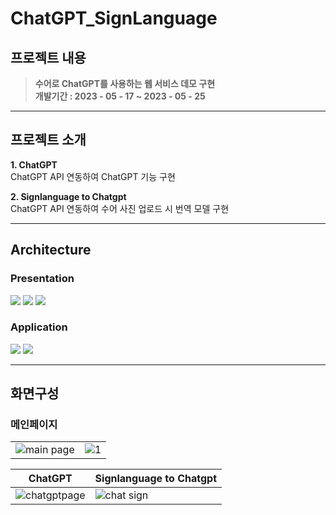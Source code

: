 # ChatGPT_SignLanguage 

## 프로젝트 내용
>**수어로 ChatGPT를 사용하는 웹 서비스 데모 구현**   
>**개발기간 : 2023 - 05 - 17 ~ 2023 - 05 - 25**

<hr></hr>

## 프로젝트 소개
**1. ChatGPT**   
   ChatGPT API 연동하여 ChatGPT 기능 구현
   
**2. Signlanguage to Chatgpt**   
   ChatGPT API 연동하여 수어 사진 업로드 시 번역 모델 구현
   
<hr></hr>

## Architecture
### Presentation  
<div class="badge-container">
<img src="https://img.shields.io/badge/HTML-E34F26?style=flat-square&logo=HTML5&logoColor=white"/>
<img src="https://img.shields.io/badge/CSS-1572B6?style=flat-square&logo=CSS3&logoColor=white"/>
<img src="https://img.shields.io/badge/JavaScript-F7DF1E?style=flat-square&logo=JavaScript&logoColor=white"/></div>
   
### Application    
<div class="badge-container">
<img src="https://img.shields.io/badge/Python-3776AB?style=flat-square&logo=Python&logoColor=white"/>
<img src="https://img.shields.io/badge/Django-092E20?style=flat-square&logo=Django&logoColor=white"/>

<hr></hr>

## 화면구성
### 메인페이지
|                               |                               |                    
|-------------------------------|-------------------------------|
|![main page](https://github.com/jisoo29/ChatGPT_SignLanguage/assets/120074030/9db77eb1-3d39-43ef-820f-c53f6bcc8e44) |![1](https://github.com/jisoo29/ChatGPT_SignLanguage/assets/120074030/9c2cafb1-4895-41b7-bd3c-257e35202bd8)|


|ChatGPT                        |Signlanguage to Chatgpt    |                    
|-------------------------------|-------------------------------|
|![chatgptpage](https://github.com/jisoo29/ChatGPT_SignLanguage/assets/120074030/b7798ae2-f2f1-4ca2-b06a-d937caece636) |![chat sign](https://github.com/jisoo29/ChatGPT_SignLanguage/assets/120074030/434dc10b-dacc-428c-862d-93b4e9c8dd90)|   
